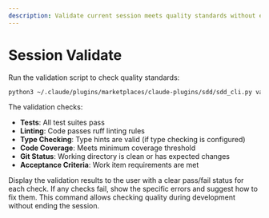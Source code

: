 ```yaml
---
description: Validate current session meets quality standards without ending it
---
```


# Session Validate

Run the validation script to check quality standards:

```bash
python3 ~/.claude/plugins/marketplaces/claude-plugins/sdd/sdd_cli.py validate
```

The validation checks:
- **Tests**: All test suites pass
- **Linting**: Code passes ruff linting rules
- **Type Checking**: Type hints are valid (if type checking is configured)
- **Code Coverage**: Meets minimum coverage threshold
- **Git Status**: Working directory is clean or has expected changes
- **Acceptance Criteria**: Work item requirements are met

Display the validation results to the user with a clear pass/fail status for each check. If any checks fail, show the specific errors and suggest how to fix them. This command allows checking quality during development without ending the session.
